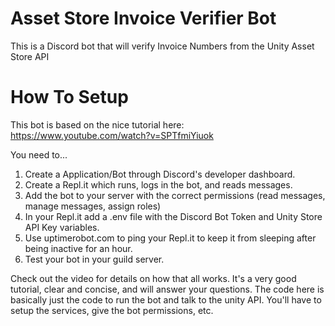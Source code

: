 # Asset Store Invoice Verifier Bot
This is a Discord bot that will verify Invoice Numbers from the Unity Asset Store API

# How To Setup
This bot is based on the nice tutorial here: https://www.youtube.com/watch?v=SPTfmiYiuok

You need to...
1. Create a Application/Bot through Discord's developer dashboard.
2. Create a Repl.it which runs, logs in the bot, and reads messages.
3. Add the bot to your server with the correct permissions (read messages, manage messages, assign roles)
4. In your Repl.it add a .env file with the Discord Bot Token and Unity Store API Key variables.
5. Use uptimerobot.com to ping your Repl.it to keep it from sleeping after being inactive for an hour.
6. Test your bot in your guild server.

Check out the video for details on how that all works. It's a very good tutorial, clear and concise, and will answer your questions. The code here is basically just the code to run the bot and talk to the unity API. You'll have to setup the services, give the bot permissions, etc.
